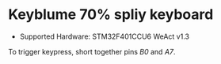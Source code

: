 # Keyblume 70% spliy keyboard

* Supported Hardware: STM32F401CCU6 WeAct v1.3

To trigger keypress, short together pins *B0* and *A7*.
